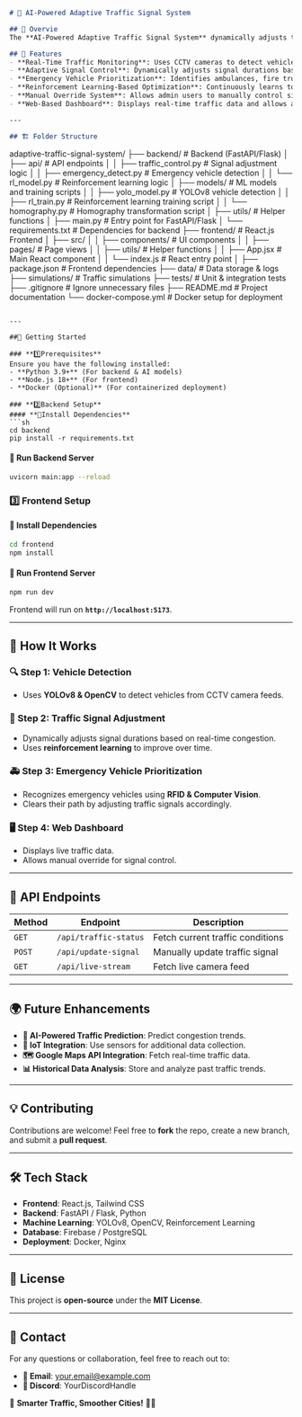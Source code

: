 ```markdown
# 🚦 AI-Powered Adaptive Traffic Signal System

## 📌 Overvie
The **AI-Powered Adaptive Traffic Signal System** dynamically adjusts traffic signals based on real-time traffic conditions using **YOLOv8, OpenCV, and Reinforcement Learning (RL)**. This system prioritizes emergency vehicles, optimizes signal timing, and improves urban traffic flow.

## 🎯 Features
- **Real-Time Traffic Monitoring**: Uses CCTV cameras to detect vehicles and analyze congestion.
- **Adaptive Signal Control**: Dynamically adjusts signal durations based on real-time traffic data.
- **Emergency Vehicle Prioritization**: Identifies ambulances, fire trucks, and police vehicles for faster passage.
- **Reinforcement Learning-Based Optimization**: Continuously learns to improve signal efficiency.
- **Manual Override System**: Allows admin users to manually control signals via a dashboard.
- **Web-Based Dashboard**: Displays real-time traffic data and allows administrators to adjust settings.

---

## 🏗️ Folder Structure
```
adaptive-traffic-signal-system/
├── backend/                # Backend (FastAPI/Flask)
│   ├── api/                # API endpoints
│   │   ├── traffic_control.py  # Signal adjustment logic
│   │   ├── emergency_detect.py # Emergency vehicle detection
│   │   └── rl_model.py         # Reinforcement learning logic
│   ├── models/             # ML models and training scripts
│   │   ├── yolo_model.py       # YOLOv8 vehicle detection
│   │   ├── rl_train.py         # Reinforcement learning training script
│   │   └── homography.py       # Homography transformation script
│   ├── utils/              # Helper functions
│   ├── main.py             # Entry point for FastAPI/Flask
│   └── requirements.txt    # Dependencies for backend
├── frontend/               # React.js Frontend
│   ├── src/
│   │   ├── components/     # UI components
│   │   ├── pages/          # Page views
│   │   ├── utils/          # Helper functions
│   │   ├── App.jsx         # Main React component
│   │   └── index.js        # React entry point
│   ├── package.json        # Frontend dependencies
├── data/                   # Data storage & logs
├── simulations/            # Traffic simulations
├── tests/                  # Unit & integration tests
├── .gitignore              # Ignore unnecessary files
├── README.md               # Project documentation
└── docker-compose.yml      # Docker setup for deployment
```

---

##🚀 Getting Started

### **1️⃣Prerequisites**
Ensure you have the following installed:
- **Python 3.9+** (For backend & AI models)
- **Node.js 18+** (For frontend)
- **Docker (Optional)** (For containerized deployment)

### **2️⃣Backend Setup**
#### **🔹Install Dependencies**
```sh
cd backend
pip install -r requirements.txt
```

#### **🔹 Run Backend Server**
```sh
uvicorn main:app --reload
```

### **3️⃣ Frontend Setup**
#### **🔹 Install Dependencies**
```sh
cd frontend
npm install
```

#### **🔹 Run Frontend Server**
```sh
npm run dev
```
Frontend will run on **`http://localhost:5173`**.

---

## 🧠 How It Works
### **🔍 Step 1: Vehicle Detection**
- Uses **YOLOv8 & OpenCV** to detect vehicles from CCTV camera feeds.

### **🚦 Step 2: Traffic Signal Adjustment**
- Dynamically adjusts signal durations based on real-time congestion.
- Uses **reinforcement learning** to improve over time.

### **🚑 Step 3: Emergency Vehicle Prioritization**
- Recognizes emergency vehicles using **RFID & Computer Vision**.
- Clears their path by adjusting traffic signals accordingly.

### **🖥️ Step 4: Web Dashboard**
- Displays live traffic data.
- Allows manual override for signal control.

---

## 🔗 API Endpoints
| Method | Endpoint            | Description |
|--------|---------------------|-------------|
| `GET`  | `/api/traffic-status` | Fetch current traffic conditions |
| `POST` | `/api/update-signal`  | Manually update traffic signal |
| `GET`  | `/api/live-stream`    | Fetch live camera feed |

---

## 🌍 Future Enhancements
- **🚀 AI-Powered Traffic Prediction**: Predict congestion trends.
- **📡 IoT Integration**: Use sensors for additional data collection.
- **🗺️ Google Maps API Integration**: Fetch real-time traffic data.
- **📊 Historical Data Analysis**: Store and analyze past traffic trends.

---

## 💡 Contributing
Contributions are welcome! Feel free to **fork** the repo, create a new branch, and submit a **pull request**.

---

## 🛠 Tech Stack
- **Frontend**: React.js, Tailwind CSS
- **Backend**: FastAPI / Flask, Python
- **Machine Learning**: YOLOv8, OpenCV, Reinforcement Learning
- **Database**: Firebase / PostgreSQL
- **Deployment**: Docker, Nginx

---

## 📜 License
This project is **open-source** under the **MIT License**.

---

## 💬 Contact
For any questions or collaboration, feel free to reach out to:
- **📧 Email**: your.email@example.com
- **💬 Discord**: YourDiscordHandle

🚦 **Smarter Traffic, Smoother Cities!** 🌆✨
```
